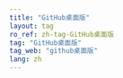 ```yaml
---
title: "GitHub桌面版"
layout: tag
ro_ref: zh-tag-GitHub桌面版
tag: "GitHub桌面版"
tag_web: "github桌面版"
lang: zh
---
```

